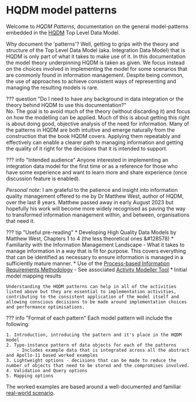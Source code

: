# HQDM model patterns

Welcome to *HQDM Patterns*, documentation on the general model-patterns embedded in the [HQDM](https://www.oreilly.com/library/view/developing-high-quality/9780123751065/) Top Level Data Model.

Why document the 'patterns'?  Well, getting to grips with the theory and structure of the Top Level Data Model (aka. Integration Data Model) that is HQDM is only part of what it takes to make use of it.  In this documentation the model theory underpinning HQDM is taken as given.  We focus instead on the choices involved in implementing the model for some scenarios that are commonly found in information management.  Despite being common, the use of approaches to achieve consistent ways of representing and managing the resulting models is rare.

??? question "Do I need to have any background in data integration or the theory behind HQDM to use this documentation?"  
    No.  The goal is to avoid much of the theory (without discarding it) and focus on how the modelling can be applied.  Much of this is about getting this right is about doing good, objective analysis of the need for information.  Many of the patterns in HQDM are both intuitive and emerge naturally from the construction that the book HQDM covers.  Applying them repeatably and effectively can enable a clearer path to managing information and getting the quality of it right for the decisions that it is intended to support.

??? info "Intended audience"
    Anyone interested in implementing an integration data model for the first time or as a reference for those who have some experience and want to learn more and share experience (once discussion feature is enabled).

*Personal note:* I am grateful to the patience and insight into information quality management offered to me by Dr Matthew West, author of HQDM, over the last 8 years.  Matthew passed away in early August 2023 but hopefully his work will become more widely recognised as paving the way to transformed information management within, and between, organisations that need it.

??? tip "Useful pre-reading"
    * Developing High Quality Data Models by Matthew West, Chapters 1 to 4 (the less theoretical ones &#128578)
    * Familiarity with the Information Management Landscape
        - What it takes to manage information in a way that is fit for purpose.  This covers everything that can be identified as necessary to ensure information is managed in a sufficiently mature manner. 
    * Use of the [Process-based Information Requirements Methodology](https://github.com/Apollo-Protocol/information-requirement-methodology)
        - See associated [Activity Modeller Tool](https://apollo-protocol.github.io/4d-activity-editor/)
    * Initial model mapping results

    Understanding the HQDM patterns can help in all of the activities listed above but they are essential to implementation activities, contributing to the consistent application of the model itself and allowing conscious decisions to be made around implementation choices and performance optimisations.

??? info "Format of each pattern"
    Each model pattern will include the following:

    1. Introduction, introducing the pattern and it's place in the HQDM model
    2. Type-instance pattern of data objects for each of the patterns
        - Includes example data that is integrated across all the abstract and Apollo-11 based worked examples
    3. Lightweight options - decisions that can be made to reduce the number of objects that need to be stored and the compromises involved.
    4. Validation and Query options
    5. Mapping options

The worked examples are based around a well-documented and familiar [real-world scenario](./scenario.md).